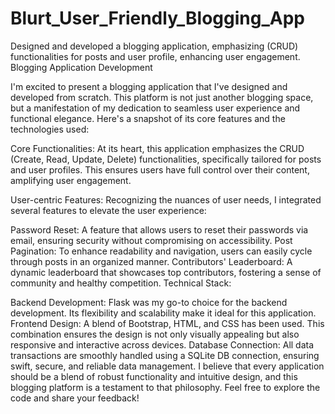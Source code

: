 # Blurt_User_Friendly_Blogging_App
Designed and developed a blogging application, emphasizing (CRUD) functionalities for posts and user profile, enhancing user engagement.
Blogging Application Development

I'm excited to present a blogging application that I've designed and developed from scratch. This platform is not just another blogging space, but a manifestation of my dedication to seamless user experience and functional elegance. Here's a snapshot of its core features and the technologies used:

Core Functionalities: At its heart, this application emphasizes the CRUD (Create, Read, Update, Delete) functionalities, specifically tailored for posts and user profiles. This ensures users have full control over their content, amplifying user engagement.

User-centric Features: Recognizing the nuances of user needs, I integrated several features to elevate the user experience:

Password Reset: A feature that allows users to reset their passwords via email, ensuring security without compromising on accessibility.
Post Pagination: To enhance readability and navigation, users can easily cycle through posts in an organized manner.
Contributors' Leaderboard: A dynamic leaderboard that showcases top contributors, fostering a sense of community and healthy competition.
Technical Stack:

Backend Development: Flask was my go-to choice for the backend development. Its flexibility and scalability make it ideal for this application.
Frontend Design: A blend of Bootstrap, HTML, and CSS has been used. This combination ensures the design is not only visually appealing but also responsive and interactive across devices.
Database Connection: All data transactions are smoothly handled using a SQLite DB connection, ensuring swift, secure, and reliable data management.
I believe that every application should be a blend of robust functionality and intuitive design, and this blogging platform is a testament to that philosophy. Feel free to explore the code and share your feedback!






